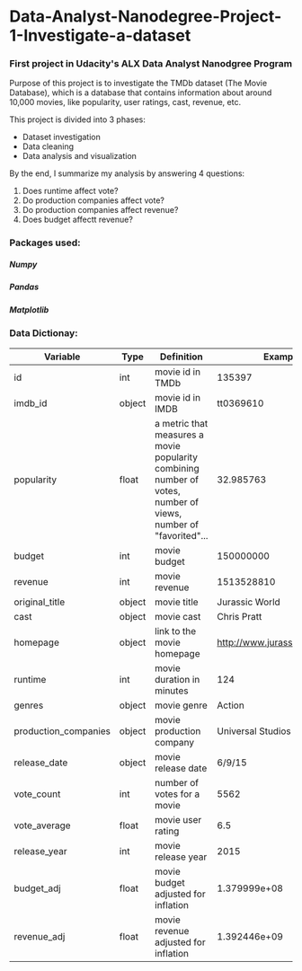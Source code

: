 # Data-Analyst-Nanodegree-Project-1-Investigate-a-dataset
### First project in Udacity's ALX Data Analyst Nanodgree Program

Purpose of this project is to investigate the TMDb dataset (The Movie Database), which is a database that contains information about around 10,000 movies, like popularity, user ratings, cast, revenue, etc. 

This project is divided into 3 phases: 
- Dataset investigation
- Data cleaning
- Data analysis and visualization 

By the end, I summarize my analysis by answering 4 questions: 
1. Does runtime affect vote?
2. Do production companies affect vote?
3. Do production companies affect revenue?
4. Does budget affectt revenue?

### Packages used: 
##### Numpy
##### Pandas 
##### Matplotlib

### Data Dictionay: 
| Variable | Type | Definition | Example |
| ------------- | ------------- |------------- |------------- |
| id | int | movie id in TMDb | 135397 |
| imdb_id | object | movie id in IMDB | tt0369610 |
| popularity | float | a metric that measures a movie popularity combining <br> number of votes, number of views, number of "favorited"... | 32.985763 |
| budget | int | movie budget | 150000000 |
| revenue | int | movie revenue | 1513528810 |
| original_title | object | movie title | Jurassic World	 |
| cast | object | movie cast | Chris Pratt|Bryce Dallas Howard|Irrfan Khan|Vincent D'Onofrio|Nick Robinson |
| homepage | object | link to the movie homepage | http://www.jurassicworld.com/	 |
| runtime | int | movie duration in minutes | 124 |
| genres | object | movie genre | Action|Adventure|Science Fiction|Thriller	 |
| production_companies | object | movie production company | Universal Studios|Amblin Entertainment|Legendary Pictures|Fuji Television Network|Dentsu |
| release_date | object | movie release date | 6/9/15	 |
| vote_count | int | number of votes for a movie | 5562 |
| vote_average | float | movie user rating | 6.5 |
| release_year | int | movie release year | 2015 |
| budget_adj | float | movie budget adjusted for inflation | 1.379999e+08	 |
| revenue_adj | float | movie revenue adjusted for inflation  | 1.392446e+09 |
